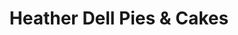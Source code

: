 ---
title: "Heather Dell Pies & Cakes"
url: /yarraville/heather-dell-pies-und-cakes/
shop: Bäckerei
---